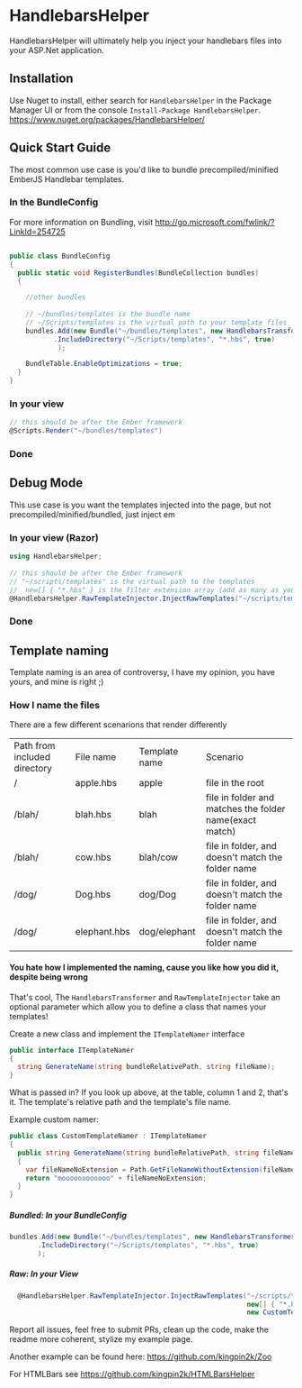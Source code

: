 HandlebarsHelper
================

HandlebarsHelper will ultimately help you inject your handlebars files into your ASP.Net application.  

## Installation

Use Nuget to install, either search for `HandlebarsHelper` in the Package Manager UI or from the console `Install-Package HandlebarsHelper`.  https://www.nuget.org/packages/HandlebarsHelper/

## Quick Start Guide

The most common use case is you'd like to bundle precompiled/minified EmberJS Handlebar templates.

### In the BundleConfig 
For more information on Bundling, visit http://go.microsoft.com/fwlink/?LinkId=254725

``` csharp

public class BundleConfig
{
  public static void RegisterBundles(BundleCollection bundles)
  {

    //other bundles
  
    // ~/bundles/templates is the bundle name
    // ~/Scripts/templates is the virtual path to your template files
    bundles.Add(new Bundle("~/bundles/templates", new HandlebarsTransformer())
           .IncludeDirectory("~/Scripts/templates", "*.hbs", true)
            );

    BundleTable.EnableOptimizations = true;
  }
}
```

### In your view

``` csharp
// this should be after the Ember framework
@Scripts.Render("~/bundles/templates")
```

### Done


## Debug Mode

This use case is you want the templates injected into the page, but not precompiled/minified/bundled, just inject em

### In your view (Razor)

``` csharp
using HandlebarsHelper;
   
// this should be after the Ember framework
// "~/scripts/templates" is the virtual path to the templates
//  new[] { "*.hbs" } is the filter extension array (add as many as you want)
@HandlebarsHelper.RawTemplateInjector.InjectRawTemplates("~/scripts/templates", new[] { "*.hbs" })
```

### Done

## Template naming

Template naming is an area of controversy, I have my opinion, you have yours, and mine is right ;)

### How I name the files

There are a few different scenarions that render differently

<table>
    <tr>
   <td>Path from included directory</td>
   <td>File name</td>
   <td>Template name</td>
   <td>Scenario</td>
    </tr>
    <tr>
   <td>/</td>
   <td>apple.hbs</td>
   <td>apple</td>
   <td>file in the root</td>
    </tr>
    <tr>
   <td>/blah/</td>
   <td>blah.hbs</td>
   <td>blah</td>
   <td>file in folder and matches the folder name(exact match)</td>
    </tr>
    <tr>
   <td>/blah/</td>
   <td>cow.hbs</td>
   <td>blah/cow</td>
   <td>file in folder, and doesn't match the folder name</td>
    </tr>
    <tr>
   <td>/dog/</td>
   <td>Dog.hbs</td>
   <td>dog/Dog</td>
   <td>file in folder, and doesn't match the folder name</td>
    </tr>
    <tr>
   <td>/dog/</td>
   <td>elephant.hbs</td>
   <td>dog/elephant</td>
   <td>file in folder, and doesn't match the folder name</td>
    </tr>
</table>

#### You hate how I implemented the naming, cause you like how you did it, despite being wrong

That's cool, The `HandlebarsTransformer` and `RawTemplateInjector` take an optional parameter which allow you to define a class that names your templates!

Create a new class and implement the `ITemplateNamer` interface

``` csharp
public interface ITemplateNamer
{
  string GenerateName(string bundleRelativePath, string fileName);
}
```

What is passed in?  If you look up above, at the table, column 1 and 2, that's it.  The template's relative path and the template's file name.

Example custom namer:

``` csharp
public class CustomTemplateNamer : ITemplateNamer
{
  public string GenerateName(string bundleRelativePath, string fileName)
  {
    var fileNameNoExtension = Path.GetFileNameWithoutExtension(fileName);
    return "moooooooooooo" + fileNameNoExtension;
  }
}
```

##### Bundled: In your BundleConfig

``` csharp
bundles.Add(new Bundle("~/bundles/templates", new HandlebarsTransformer(new CustomTemplateNamer()))
       .IncludeDirectory("~/Scripts/templates", "*.hbs", true)
       );
```


##### Raw: In your View 

``` csharp
  @HandlebarsHelper.RawTemplateInjector.InjectRawTemplates("~/scripts/templates", 
                                                           new[] { "*.hbs" }, 
                                                           new CustomTemplateNamer());
```

Report all issues, feel free to submit PRs, clean up the code, make the readme more coherent, stylize my example page.

Another example can be found here: https://github.com/kingpin2k/Zoo

For HTMLBars see https://github.com/kingpin2k/HTMLBarsHelper
